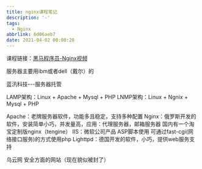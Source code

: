```yaml
---
title: nginx课程笔记
description: '-'
tags:
  - Nginx
abbrlink: 6d06aeb7
date: 2021-04-02 00:08:28
---
```




课程链接：[黑马程序员-Nginx视频](https://www.bilibili.com/video/BV1iW411G7xX)



服务器主要用ibm或者dell（戴尔）的

蓝汛科技---服务器托管

LAMP架构：Linux + Apache + Mysql + PHP
LNMP架构：Linux + Ngnix   + Mysql + PHP

Apache：老牌服务器软件，功能多且稳定，支持多种配置
Nginx：俄罗斯开发的软件，安装简单小巧，并发量高，应用：代理服务器，邮箱服务器
             国内有一个淘宝定制版nginx（tengine）
IIS：微软公司产品  ASP脚本使用 可通过fast-cgi(网络接口服务)的方式使用php
Lighttpd：德国开发的软件，小巧，提供web服务支持


乌云网   安全方面的网站（现在貌似被封了）